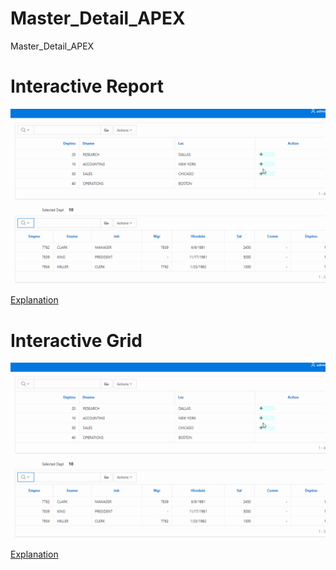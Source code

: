 # Master_Detail_APEX
Master_Detail_APEX

# Interactive Report

<img src="https://raw.githubusercontent.com/ashishtheapexian/Master_Detail_APEX/master/FINAL_PREVIEW.gif"/>

<a href="https://www.ashishsahay.com/2020/03/master-detail-report-in-apex.html"> Explanation </a>

# Interactive Grid

<img src="https://raw.githubusercontent.com/ashishtheapexian/Master_Detail_APEX/master/FINAL_PREVIEW.gif"/>

<a href="https://www.ashishsahay.com/2020/03/master-detail-report-in-apex.html"> Explanation </a>